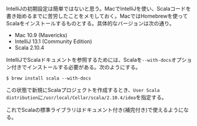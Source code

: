 IntelliJの初期設定は簡単ではないと思う。MacでIntelliJを使い、Scalaコードを書き始めるまでに苦労したことをメモしておく。MacではHomebrewを使ってScalaをインストールするものとする。具体的なバージョンは次の通り。

* Mac 10.9 (Mavericks)
* IntelliJ 13.1 (Community Edition)
* Scala 2.10.4

IntelliJでScalaドキュメントを参照するためには、Scalaを`--with-docs`オプション付きでインストールする必要がある。次のようにする。

```
$ brew install scala --with-docs
```

この状態で新規にScalaプロジェクトを作成するとき、`User Scala distribution`に`/usr/local/Cellar/scala/2.10.4/idea`を指定する。

これでScalaの標準ライブラリはドキュメント付き(補完付き)で使えるようになる。
